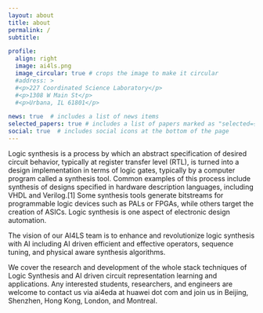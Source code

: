 ```yaml
---
layout: about
title: about
permalink: /
subtitle: 

profile:
  align: right
  image: ai4ls.png
  image_circular: true # crops the image to make it circular
  #address: >
  #<p>227 Coordinated Science Laboratory</p>
  #<p>1308 W Main St</p>
  #<p>Urbana, IL 61801</p>

news: true  # includes a list of news items
selected_papers: true # includes a list of papers marked as "selected={true}"
social: true  # includes social icons at the bottom of the page
---
```



Logic synthesis is a process by which an abstract specification of desired circuit behavior, typically at register transfer level (RTL), is turned into a design implementation in terms of logic gates, typically by a computer program called a synthesis tool. Common examples of this process include synthesis of designs specified in hardware description languages, including VHDL and Verilog.[1] Some synthesis tools generate bitstreams for programmable logic devices such as PALs or FPGAs, while others target the creation of ASICs. Logic synthesis is one aspect of electronic design automation.

The vision of our AI4LS team is to enhance and revolutionize logic synthesis with AI including AI driven efficient and effective operators, sequence tuning, and physical aware synthesis algorithms.

We cover the research and development of the whole stack techniques of Logic Synthesis and AI driven circuit representation learning and applications. Any interested students, researchers, and engineers are welcome to contact us via ai4eda at huawei dot com and join us in Beijing, Shenzhen, Hong Kong, London, and Montreal.
